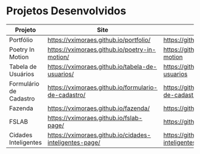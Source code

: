 # Projetos Desenvolvidos

| Projeto                | Site                                                           | Repositório                                                        |  
| ---------------------- | -------------------------------------------------------------- | ------------------------------------------------------------------ |  
| Portfólio              | https://vximoraes.github.io/portfolio/                         | https://github.com/vximoraes/portfolio                             |  
| Poetry In Motion       | https://vximoraes.github.io/poetry-in-motion/                  | https://github.com/vximoraes/poetry-in-motion                      |  
| Tabela de Usuários     | https://vximoraes.github.io/tabela-de-usuarios/                | https://github.com/vximoraes/tabela-de-usuarios                     |  
| Formulário de Cadastro | https://vximoraes.github.io/formulario-de-cadastro/            | https://github.com/vximoraes/formulario-de-cadastro                |  
| Fazenda                | https://vximoraes.github.io/fazenda/                           | https://github.com/vximoraes/fazenda                               |  
| FSLAB                  | https://vximoraes.github.io/fslab-page/                        | https://github.com/vximoraes/fslab-page                             |  
| Cidades Inteligentes   | https://vximoraes.github.io/cidades-inteligentes-page/        | https://github.com/vximoraes/cidades-inteligentes-page             |  
